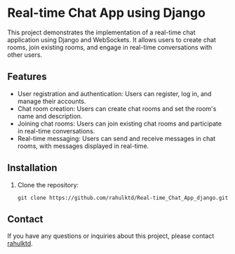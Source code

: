 # Real-time Chat App using Django

This project demonstrates the implementation of a real-time chat application using Django and WebSockets. It allows users to create chat rooms, join existing rooms, and engage in real-time conversations with other users.

## Features

- User registration and authentication: Users can register, log in, and manage their accounts.
- Chat room creation: Users can create chat rooms and set the room's name and description.
- Joining chat rooms: Users can join existing chat rooms and participate in real-time conversations.
- Real-time messaging: Users can send and receive messages in chat rooms, with messages displayed in real-time.

## Installation

1. Clone the repository:

   ```shell
   git clone https://github.com/rahulktd/Real-time_Chat_App_django.git

## Contact

If you have any questions or inquiries about this project, please contact [rahulktd](https://github.com/rahulktd/).
